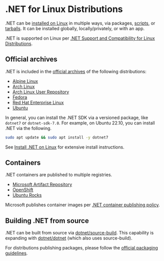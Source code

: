 # .NET for Linux Distributions

.NET can be [installed on Linux](https://learn.microsoft.com/dotnet/core/install/linux) in multiple ways, via packages, [scripts](https://github.com/dotnet/install-scripts), or [tarballs](https://dotnet.microsoft.com/en-us/download). It can be installed globally, locally/privately, or with an app.

.NET is supported on Linux per [.NET Support and Compatibility for Linux Distributions](linux-support.md).

## Official archives

.NET is included in the [official archives](https://pkgs.org/download/dotnet) of the following distributions:

- [Alpine Linux](https://pkgs.alpinelinux.org/packages?name=dotnet*)
- [Arch Linux](https://archlinux.org/packages/?q=dotnet)
- [Arch Linux User Repository](https://aur.archlinux.org/packages?K=dotnet)
- [Fedora](https://packages.fedoraproject.org/search?query=dotnet)
- [Red Hat Enterprise Linux](https://access.redhat.com/documentation/en-us/net/6.0)
- [Ubuntu](https://packages.ubuntu.com/search?keywords=dotnet)

In general, you can install the .NET SDK via a versioned package, like `dotnet7` or `dotnet-sdk-7.0`. For example, on Ubuntu 22.10, you can install .NET via the following.

```bash
sudo apt update && sudo apt install -y dotnet7
```

See [Install .NET on Linux](https://learn.microsoft.com/dotnet/core/install/linux) for extensive install instructions.

## Containers

.NET containers are published to multiple registries.

- [Microsoft Artifact Repository](https://mcr.microsoft.com/catalog?search=dotnet/)
- [OpenShift](https://developers.redhat.com/blog/2018/07/05/deploy-dotnet-core-apps-openshift)
- [Ubuntu Rocks](https://hub.docker.com/r/ubuntu/dotnet-aspnet)

Microsoft publishes container images per [.NET container publishing policy](https://github.com/dotnet/dotnet-docker/blob/main/documentation/supported-platforms.md).

## Building .NET from source

.NET can be built from source via [dotnet/source-build](https://github.com/dotnet/source-build). This capability is expanding with [dotnet/dotnet](https://github.com/dotnet/dotnet) (which also uses source-build).

For distributions publishing packages, please follow the [official packaging guidelines](https://learn.microsoft.com/dotnet/core/distribution-packaging#recommended-packages).
